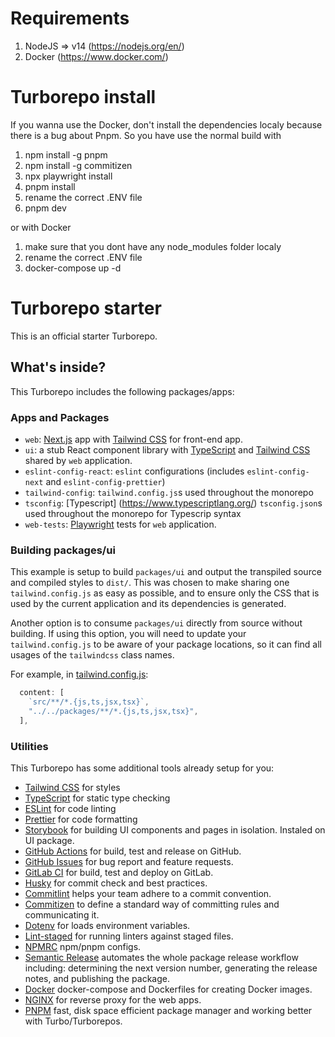 # Requirements

1. NodeJS => v14 (https://nodejs.org/en/)
2. Docker (https://www.docker.com/)

# Turborepo install

If you wanna use the Docker, don't install the dependencies localy because there is a bug about
Pnpm. So you have use the normal build with

1. npm install -g pnpm
2. npm install -g commitizen
3. npx playwright install
4. pnpm install
5. rename the correct .ENV file
6. pnpm dev

or with Docker

1. make sure that you dont have any node_modules folder localy
2. rename the correct .ENV file
3. docker-compose up -d

# Turborepo starter

This is an official starter Turborepo.

## What's inside?

This Turborepo includes the following packages/apps:

### Apps and Packages

- `web`: [Next.js](https://nextjs.org/) app with [Tailwind CSS](https://tailwindcss.com/) for
  front-end app.
- `ui`: a stub React component library with [TypeScript](https://www.typescriptlang.org/) and
  [Tailwind CSS](https://tailwindcss.com/) shared by `web` application.
- `eslint-config-react`: `eslint` configurations (includes `eslint-config-next` and
  `eslint-config-prettier`)
- `tailwind-config`: `tailwind.config.js`s used throughout the monorepo
- `tsconfig`: [Typescript] (https://www.typescriptlang.org/) `tsconfig.json`s used throughout the
  monorepo for Typescrip syntax
- `web-tests`: [Playwright](https://playwright.dev/) tests for `web` application.

### Building packages/ui

This example is setup to build `packages/ui` and output the transpiled source and compiled styles to
`dist/`. This was chosen to make sharing one `tailwind.config.js` as easy as possible, and to ensure
only the CSS that is used by the current application and its dependencies is generated.

Another option is to consume `packages/ui` directly from source without building. If using this
option, you will need to update your `tailwind.config.js` to be aware of your package locations, so
it can find all usages of the `tailwindcss` class names.

For example, in [tailwind.config.js](packages/tailwind-config/tailwind.config.js):

```js
  content: [
    `src/**/*.{js,ts,jsx,tsx}`,
    "../../packages/**/*.{js,ts,jsx,tsx}",
  ],
```

### Utilities

This Turborepo has some additional tools already setup for you:

- [Tailwind CSS](https://tailwindcss.com/) for styles
- [TypeScript](https://www.typescriptlang.org/) for static type checking
- [ESLint](https://eslint.org/) for code linting
- [Prettier](https://prettier.io) for code formatting
- [Storybook](https://storybook.js.org/) for building UI components and pages in isolation. Instaled
  on UI package.
- [GitHub Actions](https://docs.github.com/en/actions) for build, test and release on GitHub.
- [GitHub Issues](https://docs.github.com/en/actions) for bug report and feature requests.
- [GitLab CI](https://docs.gitlab.com/ee/ci/) for build, test and deploy on GitLab.
- [Husky](https://typicode.github.io/husky/#/) for commit check and best practices.
- [Commitlint](https://typicode.github.io/husky/#/) helps your team adhere to a commit convention.
- [Commitizen](https://commitizen-tools.github.io/commitizen/) to define a standard way of
  committing rules and communicating it.
- [Dotenv](https://github.com/motdotla/dotenv) for loads environment variables.
- [Lint-staged](https://github.com/okonet/lint-staged) for running linters against staged files.
- [NPMRC](https://docs.npmjs.com/cli/v9/configuring-npm/npmrc) npm/pnpm configs.
- [Semantic Release](https://github.com/semantic-release/semantic-release) automates the whole
  package release workflow including: determining the next version number, generating the release
  notes, and publishing the package.
- [Docker](https://www.docker.com/) docker-compose and Dockerfiles for creating Docker images.
- [NGINX](https://www.nginx.com/) for reverse proxy for the web apps.
- [PNPM](https://pnpm.io/) fast, disk space efficient package manager and working better with
  Turbo/Turborepos.
